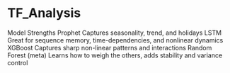 # TF_Analysis
Model	Strengths
Prophet	Captures seasonality, trend, and holidays
LSTM	Great for sequence memory, time-dependencies, and nonlinear dynamics
XGBoost	Captures sharp non-linear patterns and interactions
Random Forest (meta)	Learns how to weigh the others, adds stability and variance control
